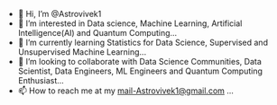 - 👋 Hi, I’m @Astrovivek1
- 👀 I’m interested in Data science, Machine Learning, Artificial Intelligence(AI) and Quantum Computing...
- 🌱 I’m currently learning Statistics for Data Science, Supervised and Unsupervised Machine Learning...
- 💞️ I’m looking to collaborate with Data Science Communities, Data Scientist, Data Engineers, ML Engineers and Quantum Computing Enthusiast...
- 📫 How to reach me at my mail-Astrovivek1@gmail.com  ...

<!---
Astrovivek1/Astrovivek1 is a ✨ special ✨ repository because its `README.md` (this file) appears on your GitHub profile.
You can click the Preview link to take a look at your changes.
--->
